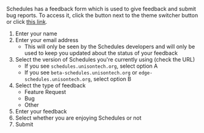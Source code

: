 Schedules has a feedback form which is used to give feedback and submit bug reports. To access it, click the button next to the theme switcher button or click [this link](https://form.typeform.com/to/g0MlHGXj).

1. Enter your name
2. Enter your email address
    - This will only be seen by the Schedules developers and will only be used to keep you updated about the status of your feedback
3. Select the version of Schedules you're currently using (check the URL)
    - If you see `schedules.unisontech.org`, select option A
    - If you see `beta-schedules.unisontech.org` or `edge-schedules.unisontech.org`, select option B
4. Select the type of feedback
    - Feature Request
    - Bug
    - Other
5. Enter your feedback
6. Select whether you are enjoying Schedules or not
7. Submit
